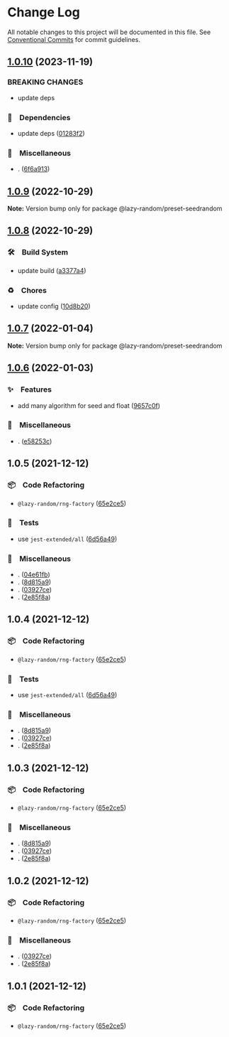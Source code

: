 # Change Log

All notable changes to this project will be documented in this file.
See [Conventional Commits](https://conventionalcommits.org) for commit guidelines.

## [1.0.10](https://github.com/bluelovers/ws-random/compare/@lazy-random/preset-seedrandom@1.0.9...@lazy-random/preset-seedrandom@1.0.10) (2023-11-19)


### BREAKING CHANGES

* update deps



### 📌　Dependencies

* update deps ([01283f2](https://github.com/bluelovers/ws-random/commit/01283f2965c23c70d2e3c2d3cbdedbfe55df51e5))


### 🔖　Miscellaneous

* . ([6f6a913](https://github.com/bluelovers/ws-random/commit/6f6a9134e94200862ac5956980cf7046fd9aadac))



## [1.0.9](https://github.com/bluelovers/ws-random/compare/@lazy-random/preset-seedrandom@1.0.8...@lazy-random/preset-seedrandom@1.0.9) (2022-10-29)

**Note:** Version bump only for package @lazy-random/preset-seedrandom





## [1.0.8](https://github.com/bluelovers/ws-random/compare/@lazy-random/preset-seedrandom@1.0.7...@lazy-random/preset-seedrandom@1.0.8) (2022-10-29)



### 🛠　Build System

* update build ([a3377a4](https://github.com/bluelovers/ws-random/commit/a3377a45f6e3895378d1b633d02a501464836ea1))


### ♻️　Chores

* update config ([10d8b20](https://github.com/bluelovers/ws-random/commit/10d8b20d2ebc76491ac971bf8b9280f66285e056))



## [1.0.7](https://github.com/bluelovers/ws-random/compare/@lazy-random/preset-seedrandom@1.0.6...@lazy-random/preset-seedrandom@1.0.7) (2022-01-04)

**Note:** Version bump only for package @lazy-random/preset-seedrandom





## [1.0.6](https://github.com/bluelovers/ws-random/compare/@lazy-random/preset-seedrandom@1.0.5...@lazy-random/preset-seedrandom@1.0.6) (2022-01-03)


### ✨　Features

* add many algorithm for seed and float ([9657c0f](https://github.com/bluelovers/ws-random/commit/9657c0f307e41178ac2402c9bf088761c3ca7ed8))


### 🔖　Miscellaneous

* . ([e58253c](https://github.com/bluelovers/ws-random/commit/e58253c60984cc3947069ea4ae2eb1924cd2940e))





## 1.0.5 (2021-12-12)


### 📦　Code Refactoring

* `@lazy-random/rng-factory` ([65e2ce5](https://github.com/bluelovers/ws-random/commit/65e2ce545ec39234ee56d1575b00dfb0ef9a1415))


### 🚨　Tests

* use `jest-extended/all` ([6d56a49](https://github.com/bluelovers/ws-random/commit/6d56a49e94ec701cd8744632a04871cba4e59ea8))


### 🔖　Miscellaneous

* . ([04e61fb](https://github.com/bluelovers/ws-random/commit/04e61fb160f654f1f2f6efe95f63d900ed2449e3))
* . ([8d815a9](https://github.com/bluelovers/ws-random/commit/8d815a9451f12cabc9b81680e463d429c45f2506))
* . ([03927ce](https://github.com/bluelovers/ws-random/commit/03927ce7eeb7c7480f1ad2a6c2cf92b9c3f7dddd))
* . ([2e85f8a](https://github.com/bluelovers/ws-random/commit/2e85f8a1a76c34161fdec36f07b7da0163a0eec7))





## 1.0.4 (2021-12-12)


### 📦　Code Refactoring

* `@lazy-random/rng-factory` ([65e2ce5](https://github.com/bluelovers/ws-random/commit/65e2ce545ec39234ee56d1575b00dfb0ef9a1415))


### 🚨　Tests

* use `jest-extended/all` ([6d56a49](https://github.com/bluelovers/ws-random/commit/6d56a49e94ec701cd8744632a04871cba4e59ea8))


### 🔖　Miscellaneous

* . ([8d815a9](https://github.com/bluelovers/ws-random/commit/8d815a9451f12cabc9b81680e463d429c45f2506))
* . ([03927ce](https://github.com/bluelovers/ws-random/commit/03927ce7eeb7c7480f1ad2a6c2cf92b9c3f7dddd))
* . ([2e85f8a](https://github.com/bluelovers/ws-random/commit/2e85f8a1a76c34161fdec36f07b7da0163a0eec7))





## 1.0.3 (2021-12-12)


### 📦　Code Refactoring

* `@lazy-random/rng-factory` ([65e2ce5](https://github.com/bluelovers/ws-random/commit/65e2ce545ec39234ee56d1575b00dfb0ef9a1415))


### 🔖　Miscellaneous

* . ([8d815a9](https://github.com/bluelovers/ws-random/commit/8d815a9451f12cabc9b81680e463d429c45f2506))
* . ([03927ce](https://github.com/bluelovers/ws-random/commit/03927ce7eeb7c7480f1ad2a6c2cf92b9c3f7dddd))
* . ([2e85f8a](https://github.com/bluelovers/ws-random/commit/2e85f8a1a76c34161fdec36f07b7da0163a0eec7))





## 1.0.2 (2021-12-12)


### 📦　Code Refactoring

* `@lazy-random/rng-factory` ([65e2ce5](https://github.com/bluelovers/ws-random/commit/65e2ce545ec39234ee56d1575b00dfb0ef9a1415))


### 🔖　Miscellaneous

* . ([03927ce](https://github.com/bluelovers/ws-random/commit/03927ce7eeb7c7480f1ad2a6c2cf92b9c3f7dddd))
* . ([2e85f8a](https://github.com/bluelovers/ws-random/commit/2e85f8a1a76c34161fdec36f07b7da0163a0eec7))





## 1.0.1 (2021-12-12)


### 📦　Code Refactoring

* `@lazy-random/rng-factory` ([65e2ce5](https://github.com/bluelovers/ws-random/commit/65e2ce545ec39234ee56d1575b00dfb0ef9a1415))
